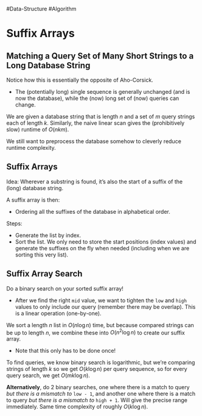 #Data-Structure #Algorithm 
# Suffix Arrays

## Matching a Query Set of Many Short Strings to a Long Database String

Notice how this is essentially the opposite of Aho-Corsick.

-   The (potentially long) single sequence is generally unchanged (and is now the database), while the (now) long set of (now) queries can change.

We are given a database string that is length $n$ and a set of $m$ query strings each of length $k$. Similarly, the naive linear scan gives the (prohibitively slow) runtime of $O(nkm)$.

We still want to preprocess the database somehow to cleverly reduce runtime complexity.

## Suffix Arrays

Idea: Wherever a substring is found, it’s also the start of a suffix of the (long) database string.

A suffix array is then:

-   Ordering all the suffixes of the database in alphabetical order.

Steps:

-   Generate the list by index.
-   Sort the list. We only need to store the start positions (index values) and generate the suffixes on the fly when needed (including when we are sorting this very list).

## Suffix Array Search

Do a binary search on your sorted suffix array!

-   After we find the right `mid` value, we want to tighten the `low` and `high` values to only include our query (remember there may be overlap). This is a linear operation (one-by-one).

We sort a length $n$ list in $O(n\log n)$ time, but because compared strings can be up to length $n$, we combine these into $O(n^2\log n)$ to create our suffix array.

-   Note that this only has to be done once!

To find queries, we know binary search is logarithmic, but we’re comparing strings of length $k$ so we get $O(k\log n)$ per query sequence, so for every query search, we get $O(mk\log n)$.

**Alternatively**, do 2 binary searches, one where there is a match to query _but there is a mismatch to_ `low - 1`, and another one where there is a match to query _but there is a mismatch to_ `high + 1`. Will give the precise range immediately. Same time complexity of roughly $O(k\log n)$.
